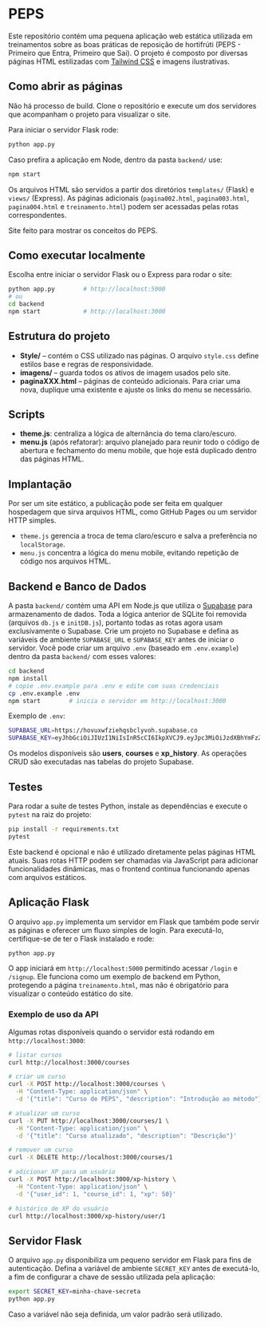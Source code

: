 # PEPS

Este repositório contém uma pequena aplicação web estática utilizada em treinamentos
sobre as boas práticas de reposição de hortifrúti (PEPS - Primeiro que Entra,
Primeiro que Sai). O projeto é composto por diversas páginas HTML estilizadas com
[Tailwind CSS](https://cdn.tailwindcss.com/) e imagens ilustrativas.

## Como abrir as páginas

Não há processo de build. Clone o repositório e execute um dos servidores que
acompanham o projeto para visualizar o site.

Para iniciar o servidor Flask rode:

```bash
python app.py
```

Caso prefira a aplicação em Node, dentro da pasta `backend/` use:

```bash
npm start
```

Os arquivos HTML são servidos a partir dos diretórios `templates/` (Flask) e
`views/` (Express). As páginas adicionais (`pagina002.html`, `pagina003.html`,
`pagina004.html` e `treinamento.html`) podem ser acessadas pelas rotas
correspondentes.

Site feito para mostrar os conceitos do PEPS.

## Como executar localmente

Escolha entre iniciar o servidor Flask ou o Express para rodar o site:

```bash
python app.py        # http://localhost:5000
# ou
cd backend
npm start            # http://localhost:3000
```

## Estrutura do projeto

- **Style/** – contém o CSS utilizado nas páginas. O arquivo `style.css` define estilos base e regras de responsividade.
- **imagens/** – guarda todos os ativos de imagem usados pelo site.
- **paginaXXX.html** – páginas de conteúdo adicionais. Para criar uma nova, duplique uma existente e ajuste os links do menu se necessário.

## Scripts

- **theme.js**: centraliza a lógica de alternância do tema claro/escuro.
- **menu.js** (após refatorar): arquivo planejado para reunir todo o código de
  abertura e fechamento do menu mobile, que hoje está duplicado dentro das
  páginas HTML.

## Implantação

Por ser um site estático, a publicação pode ser feita em qualquer hospedagem
que sirva arquivos HTML, como GitHub Pages ou um servidor HTTP simples.

- `theme.js` gerencia a troca de tema claro/escuro e salva a preferência no `localStorage`.
- `menu.js` concentra a lógica do menu mobile, evitando repetição de código nos arquivos HTML.

## Backend e Banco de Dados

A pasta `backend/` contém uma API em Node.js que utiliza o [Supabase](https://supabase.com/) para armazenamento de dados. Toda a lógica anterior de SQLite foi removida (arquivos `db.js` e `initDB.js`), portanto todas as rotas agora usam exclusivamente o Supabase. Crie um projeto no Supabase e defina as variáveis de ambiente `SUPABASE_URL` e `SUPABASE_KEY` antes de iniciar o servidor. Você pode criar um arquivo `.env` (baseado em `.env.example`) dentro da pasta `backend/` com esses valores:

```bash
cd backend
npm install
# copie .env.example para .env e edite com suas credenciais
cp .env.example .env
npm start        # inicia o servidor em http://localhost:3000
```

Exemplo de `.env`:

```bash
SUPABASE_URL=https://hovuxwfziehqsbclyvoh.supabase.co
SUPABASE_KEY=eyJhbGciOiJIUzI1NiIsInR5cCI6IkpXVCJ9.eyJpc3MiOiJzdXBhYmFzZSIsInJlZiI6ImhvdnV4d2Z6aWVocXNiY2x5dm9oIiwicm9sZSI6ImFub24iLCJpYXQiOjE3NTAzMDMwMzcsImV4cCI6MjA2NTg3OTAzN30.B9H06zOdiVGcE1W72HoPnu92fojlcOXOnkvHeviq0Fw
```

Os modelos disponíveis são **users**, **courses** e **xp_history**. As operações CRUD são executadas nas tabelas do projeto Supabase.

## Testes

Para rodar a suíte de testes Python, instale as dependências e execute o `pytest` na raiz do projeto:

```bash
pip install -r requirements.txt
pytest
```

Este backend é opcional e não é utilizado diretamente pelas páginas HTML atuais. Suas rotas HTTP podem ser chamadas via JavaScript para adicionar funcionalidades dinâmicas, mas o frontend continua funcionando apenas com arquivos estáticos.

## Aplicação Flask

O arquivo `app.py` implementa um servidor em Flask que também pode servir as páginas e oferecer um fluxo simples de login. Para executá-lo, certifique-se de ter o Flask instalado e rode:

```bash
python app.py
```

O app iniciará em `http://localhost:5000` permitindo acessar `/login` e `/signup`. Ele funciona como um exemplo de backend em Python, protegendo a página `treinamento.html`, mas não é obrigatório para visualizar o conteúdo estático do site.

### Exemplo de uso da API

Algumas rotas disponíveis quando o servidor está rodando em `http://localhost:3000`:

```bash
# listar cursos
curl http://localhost:3000/courses

# criar um curso
curl -X POST http://localhost:3000/courses \
  -H "Content-Type: application/json" \
  -d '{"title": "Curso de PEPS", "description": "Introdução ao método"}'

# atualizar um curso
curl -X PUT http://localhost:3000/courses/1 \
  -H "Content-Type: application/json" \
  -d '{"title": "Curso atualizado", "description": "Descrição"}'

# remover um curso
curl -X DELETE http://localhost:3000/courses/1

# adicionar XP para um usuário
curl -X POST http://localhost:3000/xp-history \
  -H "Content-Type: application/json" \
  -d '{"user_id": 1, "course_id": 1, "xp": 50}'

# histórico de XP do usuário
curl http://localhost:3000/xp-history/user/1
```

## Servidor Flask

O arquivo `app.py` disponibiliza um pequeno servidor em Flask para fins de
autenticação. Defina a variável de ambiente `SECRET_KEY` antes de executá-lo, a
fim de configurar a chave de sessão utilizada pela aplicação:

```bash
export SECRET_KEY=minha-chave-secreta
python app.py
```

Caso a variável não seja definida, um valor padrão será utilizado.
